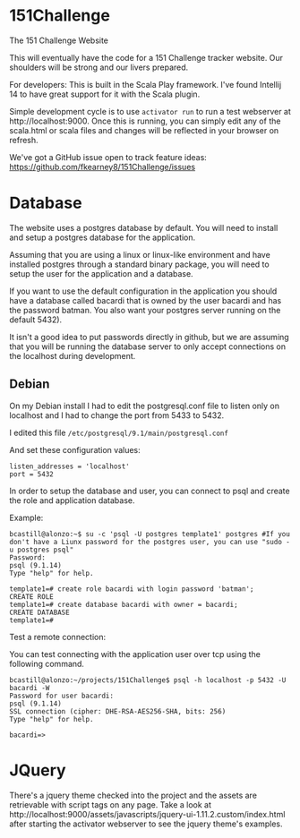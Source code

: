 # 151Challenge

The 151 Challenge Website

This will eventually have the code for a 151 Challenge tracker website.  Our
shoulders will be strong and our livers prepared.

For developers:
This is built in the Scala Play framework. I've found Intellij
14 to have great support for it with the Scala plugin.

Simple development cycle is to use `activator run` to run a test webserver at
http://localhost:9000. Once this is running, you can simply edit any of the
scala.html or scala files and changes will be reflected in your browser on
refresh.

We've got a GitHub issue open to track feature ideas:
https://github.com/fkearney8/151Challenge/issues

# Database

The website uses a postgres database by default.  You will need to install and
setup a postgres database for the application.

Assuming that you are using a linux or linux-like environment and have
installed postgres through a standard binary package, you will need to setup
the user for the application and a database.

If you want to use the default configuration in the application you should have
a database called bacardi that is owned by the user bacardi and has the
password batman.  You also want your postgres server running on the default
5432).

It isn't a good idea to put passwords directly in github, but we are assuming
that you will be running the database server to only accept connections on the
localhost during development.

## Debian

On my Debian install I had to edit the postgresql.conf file to listen only on
localhost and I had to change the port from 5433 to 5432.

I edited this file `/etc/postgresql/9.1/main/postgresql.conf`

And set these configuration values:

```
listen_addresses = 'localhost'
port = 5432
```

In order to setup the database and user, you can connect to psql and create the
role and application database.

Example:

```
bcastill@alonzo:~$ su -c 'psql -U postgres template1' postgres #If you don't have a Liunx password for the postgres user, you can use "sudo -u postgres psql"
Password:
psql (9.1.14)
Type "help" for help.

template1=# create role bacardi with login password 'batman';
CREATE ROLE
template1=# create database bacardi with owner = bacardi;
CREATE DATABASE
template1=#
```

Test a remote connection:

You can test connecting with the application user over tcp using the following
command.

```
bcastill@alonzo:~/projects/151Challenge$ psql -h localhost -p 5432 -U bacardi -W
Password for user bacardi:
psql (9.1.14)
SSL connection (cipher: DHE-RSA-AES256-SHA, bits: 256)
Type "help" for help.

bacardi=> 
```

# JQuery

There's a jquery theme checked into the project and the assets
are retrievable with script tags on any page.  Take a look at
http://localhost:9000/assets/javascripts/jquery-ui-1.11.2.custom/index.html
after starting the activator webserver to see the jquery theme's examples.
